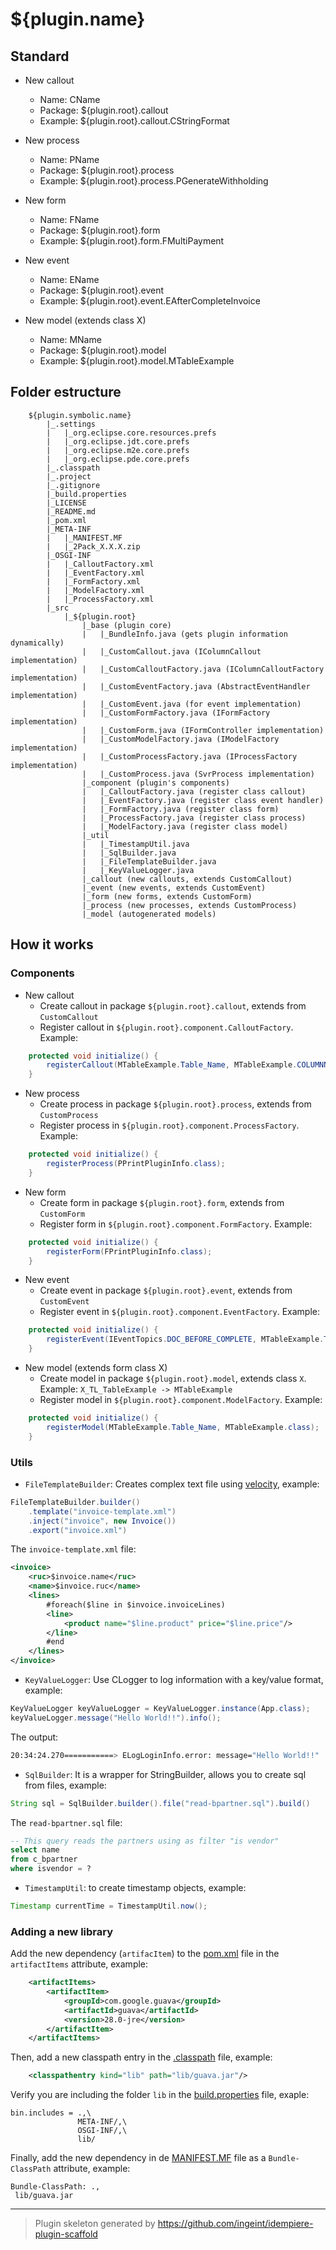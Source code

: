 # ${plugin.name}

## Standard

- New callout
    * Name: CName
    * Package: ${plugin.root}.callout
    * Example: ${plugin.root}.callout.CStringFormat

- New process
    * Name: PName
    * Package: ${plugin.root}.process
    * Example: ${plugin.root}.process.PGenerateWithholding

- New form
    * Name: FName
    * Package: ${plugin.root}.form
    * Example: ${plugin.root}.form.FMultiPayment

- New event
    * Name: EName
    * Package: ${plugin.root}.event
    * Example: ${plugin.root}.event.EAfterCompleteInvoice

- New model (extends class X)
    * Name: MName
    * Package: ${plugin.root}.model
    * Example: ${plugin.root}.model.MTableExample

## Folder estructure

```
    ${plugin.symbolic.name}
        |_.settings
        |   |_org.eclipse.core.resources.prefs
        |   |_org.eclipse.jdt.core.prefs
        |   |_org.eclipse.m2e.core.prefs
        |   |_org.eclipse.pde.core.prefs
        |_.classpath
        |_.project
        |_.gitignore
        |_build.properties
        |_LICENSE
        |_README.md
        |_pom.xml
        |_META-INF
        |   |_MANIFEST.MF
        |   |_2Pack_X.X.X.zip
        |_OSGI-INF
        |   |_CalloutFactory.xml
        |   |_EventFactory.xml
        |   |_FormFactory.xml
        |   |_ModelFactory.xml
        |   |_ProcessFactory.xml
        |_src
            |_${plugin.root}
                |_base (plugin core)
                |   |_BundleInfo.java (gets plugin information dynamically)
                |   |_CustomCallout.java (IColumnCallout implementation)
                |   |_CustomCalloutFactory.java (IColumnCalloutFactory implementation)
                |   |_CustomEventFactory.java (AbstractEventHandler implementation)
                |   |_CustomEvent.java (for event implementation)
                |   |_CustomFormFactory.java (IFormFactory implementation)
                |   |_CustomForm.java (IFormController implementation)
                |   |_CustomModelFactory.java (IModelFactory implementation)
                |   |_CustomProcessFactory.java (IProcessFactory implementation)
                |   |_CustomProcess.java (SvrProcess implementation)
                |_component (plugin's components)
                |   |_CalloutFactory.java (register class callout)
                |   |_EventFactory.java (register class event handler)
                |   |_FormFactory.java (register class form)
                |   |_ProcessFactory.java (register class process)
                |   |_ModelFactory.java (register class model)
                |_util
                |   |_TimestampUtil.java
                |   |_SqlBuilder.java
                |   |_FileTemplateBuilder.java
                |   |_KeyValueLogger.java
                |_callout (new callouts, extends CustomCallout)
                |_event (new events, extends CustomEvent)
                |_form (new forms, extends CustomForm)
                |_process (new processes, extends CustomProcess)
                |_model (autogenerated models)
```

## How it works

### Components

- New callout
    * Create callout in package `${plugin.root}.callout`, extends from `CustomCallout`
    * Register callout in `${plugin.root}.component.CalloutFactory`. Example:

```java
    protected void initialize() {
        registerCallout(MTableExample.Table_Name, MTableExample.COLUMNNAME_Text, CPrintPluginInfo.class);
    }
```

- New process
    * Create process in package `${plugin.root}.process`, extends from `CustomProcess`
    * Register process in `${plugin.root}.component.ProcessFactory`. Example:

```java
    protected void initialize() {
        registerProcess(PPrintPluginInfo.class);
    }
```

- New form
    * Create form in package `${plugin.root}.form`, extends from `CustomForm`
    * Register form in `${plugin.root}.component.FormFactory`. Example:

```java
    protected void initialize() {
        registerForm(FPrintPluginInfo.class);
    }
```

- New event
    * Create event in package `${plugin.root}.event`, extends from `CustomEvent`
    * Register event in `${plugin.root}.component.EventFactory`. Example:

```java
    protected void initialize() {
        registerEvent(IEventTopics.DOC_BEFORE_COMPLETE, MTableExample.Table_Name, EPrintPluginInfo.class);
    }
```

- New model (extends form class X)
    * Create model in package `${plugin.root}.model`, extends class `X`. Example: `X_TL_TableExample -> MTableExample`
    * Register model in `${plugin.root}.component.ModelFactory`. Example:

```java
    protected void initialize() {
        registerModel(MTableExample.Table_Name, MTableExample.class);
    }
```

### Utils

- `FileTemplateBuilder`: Creates complex text file using [velocity](https://velocity.apache.org/), example:

```java
FileTemplateBuilder.builder()
    .template("invoice-template.xml")
    .inject("invoice", new Invoice())
    .export("invoice.xml")
```

The `invoice-template.xml` file:

```xml
<invoice>
    <ruc>$invoice.name</ruc>
    <name>$invoice.ruc</name>
    <lines>
        #foreach($line in $invoice.invoiceLines)
        <line>
            <product name="$line.product" price="$line.price"/>
        </line>
        #end
    </lines>
</invoice>
```

- `KeyValueLogger`: Use CLogger to log information with a key/value format, example:

```java
KeyValueLogger keyValueLogger = KeyValueLogger.instance(App.class);
keyValueLogger.message("Hello World!!").info();
```

The output:

```bash
20:34:24.270===========> ELogLoginInfo.error: message="Hello World!!"
```

- `SqlBuilder`: It is a wrapper for StringBuilder, allows you to create sql from files, example:

```java
String sql = SqlBuilder.builder().file("read-bpartner.sql").build()
```

The `read-bpartner.sql` file:

```sql
-- This query reads the partners using as filter "is vendor"
select name
from c_bpartner
where isvendor = ?
```

- `TimestampUtil`: to create timestamp objects, example:

```java
Timestamp currentTime = TimestampUtil.now();
```

### Adding a new library

Add the new dependency (`artifacItem`) to the [pom.xml](pom.xml) file in the `artifactItems` attribute, example:

```xml
    <artifactItems>
        <artifactItem>
            <groupId>com.google.guava</groupId>
            <artifactId>guava</artifactId>
            <version>28.0-jre</version>
        </artifactItem>
    </artifactItems>
```

Then, add a new classpath entry in the [.classpath](.classpath) file, example:
```xml
    <classpathentry kind="lib" path="lib/guava.jar"/>
```

Verify you are including the folder `lib` in the [build.properties](build.properties) file, exaple:

```properties
bin.includes = .,\
               META-INF/,\
               OSGI-INF/,\
               lib/
```

Finally, add the new dependency in de [MANIFEST.MF](META-INF/MANIFEST.MF) file as a `Bundle-ClassPath` attribute, example:

```manifest
Bundle-ClassPath: .,
 lib/guava.jar
```

---

> Plugin skeleton generated by https://github.com/ingeint/idempiere-plugin-scaffold
